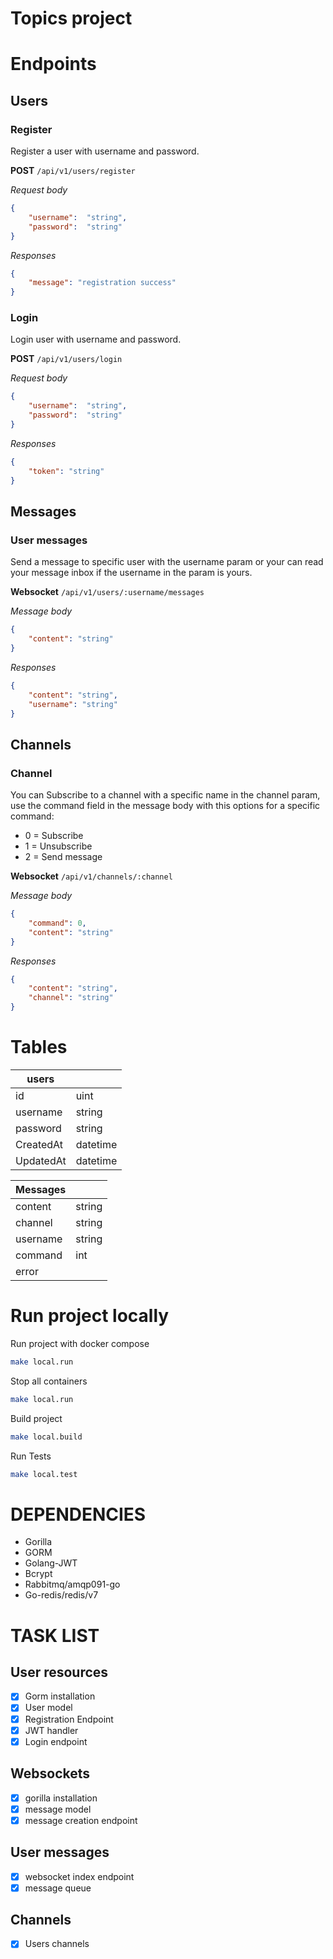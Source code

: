 # Topics project
# Endpoints
## Users
### Register
Register a user with username and password.

**POST** `/api/v1/users/register`

*Request body*
```json
{
	"username":  "string",
	"password":  "string"
}
```
*Responses*
```json
{
	"message": "registration success"
}
```

### Login
Login user with username and password.

**POST** `/api/v1/users/login`

*Request body*
```json
{
	"username":  "string",
	"password":  "string"
}
```
*Responses*
```json
{
	"token": "string"
}
```

## Messages
### User messages
Send a message to specific user with the username param or your can read your message inbox if the username in the param is yours.

**Websocket** `/api/v1/users/:username/messages`

*Message body*
```json
{
	"content": "string"
}
```
*Responses*
```json
{
	"content": "string",
	"username": "string"
}
```

## Channels
### Channel
You can Subscribe to a channel with a specific name in the channel param, use the command field in the message body with this options for a specific command:
* 0 = Subscribe
* 1 = Unsubscribe
* 2 = Send message

**Websocket** `/api/v1/channels/:channel`

*Message body*
```json
{
	"command": 0,
	"content": "string"
}
```
*Responses*
```json
{
	"content": "string",
	"channel": "string"
}
```
# Tables

| users     |          |
|-----------|----------|
| id        | uint     |
| username  | string   |
| password  | string   |
| CreatedAt | datetime |
| UpdatedAt | datetime |

| Messages |        |
|----------|--------|
| content  | string |
| channel  | string |
| username | string |
| command  | int    |
| error    |        |

# Run project locally

Run project with docker compose
```bash
make local.run
```

Stop all containers
```bash
make local.run
```

Build project
```bash
make local.build
```

Run Tests
```bash
make local.test
```

# DEPENDENCIES

* Gorilla
* GORM
* Golang-JWT
* Bcrypt
* Rabbitmq/amqp091-go
* Go-redis/redis/v7

# TASK LIST

## User resources
- [x] Gorm installation
- [x] User model
- [x] Registration Endpoint
- [x] JWT handler
- [x] Login endpoint

## Websockets
- [x] gorilla installation
- [x] message model
- [x] message creation endpoint

## User messages
- [x] websocket index endpoint
- [x] message queue

## Channels
- [x] Users channels
